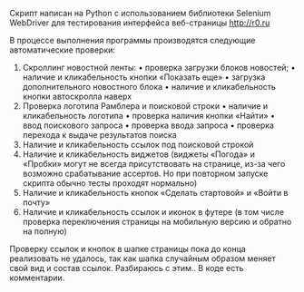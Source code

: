 Скрипт написан на Python с использованием библиотеки Selenium WebDriver для тестирования интерфейса веб-страницы http://r0.ru

В процессе выполнения программы производятся следующие автоматические проверки:
1.	Скроллинг новостной ленты:
  •	проверка загрузки блоков новостей;
  •	наличие и кликабельность кнопки «Показать еще»
  •	загрузка дополнительного новостного блока
  •	наличие и кликабельность кнопки автоскролла наверх
2.	Проверка логотипа Рамблера и поисковой строки
  •	наличие и кликабельность логотипа
  •	проверка наличия кнопки «Найти»
  •	ввод поискового запроса
  •	проверка ввода запроса
  •	проверка перехода к выдаче результатов поиска
3.	Наличие и кликабельность ссылок под поисковой строкой
4.	Наличие и кликабельность виджетов (виджеты «Погода» и «Пробки» могут не всегда присутствовать на странице, из-за чего возможно срабатывание ассертов. Но при повторном запуске скрипта обычно тесты проходят нормально)
5.	Наличие и кликабельность кнопок «Сделать стартовой» и «Войти в почту»
6.	Наличие и кликабельность ссылок и иконок в футере (в том числе проверка переключения страницы на мобильную версию и обратно на полную)

Проверку ссылок и кнопок в шапке страницы пока до конца реализовать не удалось, так как шапка случайным образом меняет свой вид и состав ссылок. Разбираюсь с этим..
В коде есть комментарии.
